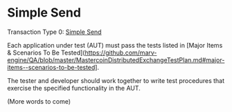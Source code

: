# Simple Send

Transaction Type 0: [Simple Send](https://github.com/mastercoin-MSC/spec#transferring-mastercoins-simple-send)

Each application under test (AUT) must pass the tests listed in [Major Items & Scenarios To Be Tested](https://github.com/marv-engine/QA/blob/master/MastercoinDistributedExchangeTestPlan.md#major-items--scenarios-to-be-tested].

The tester and developer should work together to write test procedures that exercise the specified functionality in the AUT.

(More words to come)
